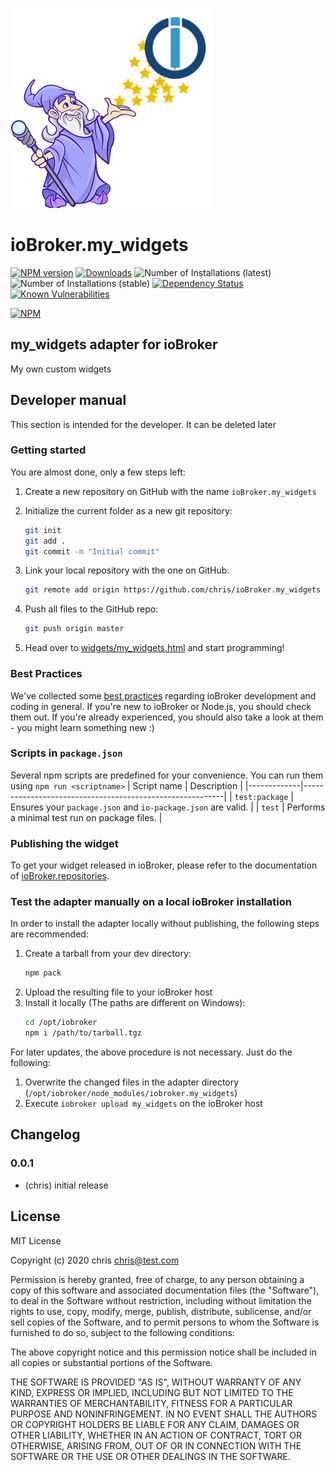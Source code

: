 ![Logo](admin/my_widgets.png)
# ioBroker.my_widgets

[![NPM version](http://img.shields.io/npm/v/iobroker.my_widgets.svg)](https://www.npmjs.com/package/iobroker.my_widgets)
[![Downloads](https://img.shields.io/npm/dm/iobroker.my_widgets.svg)](https://www.npmjs.com/package/iobroker.my_widgets)
![Number of Installations (latest)](http://iobroker.live/badges/my_widgets-installed.svg)
![Number of Installations (stable)](http://iobroker.live/badges/my_widgets-stable.svg)
[![Dependency Status](https://img.shields.io/david/chris/iobroker.my_widgets.svg)](https://david-dm.org/chris/iobroker.my_widgets)
[![Known Vulnerabilities](https://snyk.io/test/github/chris/ioBroker.my_widgets/badge.svg)](https://snyk.io/test/github/chris/ioBroker.my_widgets)

[![NPM](https://nodei.co/npm/iobroker.my_widgets.png?downloads=true)](https://nodei.co/npm/iobroker.my_widgets/)

## my_widgets adapter for ioBroker

My own custom widgets

## Developer manual
This section is intended for the developer. It can be deleted later

### Getting started

You are almost done, only a few steps left:
1. Create a new repository on GitHub with the name `ioBroker.my_widgets`
1. Initialize the current folder as a new git repository:  
    ```bash
    git init
    git add .
    git commit -m "Initial commit"
    ```
1. Link your local repository with the one on GitHub:  
    ```bash
    git remote add origin https://github.com/chris/ioBroker.my_widgets
    ```

1. Push all files to the GitHub repo:  
    ```bash
    git push origin master
    ```
1. Head over to [widgets/my_widgets.html](widgets/my_widgets.html) and start programming!

### Best Practices
We've collected some [best practices](https://github.com/ioBroker/ioBroker.repositories#development-and-coding-best-practices) regarding ioBroker development and coding in general. If you're new to ioBroker or Node.js, you should
check them out. If you're already experienced, you should also take a look at them - you might learn something new :)

### Scripts in `package.json`
Several npm scripts are predefined for your convenience. You can run them using `npm run <scriptname>`
| Script name | Description                                              |
|-------------|----------------------------------------------------------|
| `test:package`    | Ensures your `package.json` and `io-package.json` are valid. |
| `test` | Performs a minimal test run on package files. |

### Publishing the widget
To get your widget released in ioBroker, please refer to the documentation 
of [ioBroker.repositories](https://github.com/ioBroker/ioBroker.repositories#requirements-for-adapter-to-get-added-to-the-latest-repository).

### Test the adapter manually on a local ioBroker installation
In order to install the adapter locally without publishing, the following steps are recommended:
1. Create a tarball from your dev directory:  
    ```bash
    npm pack
    ```
1. Upload the resulting file to your ioBroker host
1. Install it locally (The paths are different on Windows):
    ```bash
    cd /opt/iobroker
    npm i /path/to/tarball.tgz
    ```

For later updates, the above procedure is not necessary. Just do the following:
1. Overwrite the changed files in the adapter directory (`/opt/iobroker/node_modules/iobroker.my_widgets`)
1. Execute `iobroker upload my_widgets` on the ioBroker host

## Changelog

### 0.0.1
* (chris) initial release

## License
MIT License

Copyright (c) 2020 chris <chris@test.com>

Permission is hereby granted, free of charge, to any person obtaining a copy
of this software and associated documentation files (the "Software"), to deal
in the Software without restriction, including without limitation the rights
to use, copy, modify, merge, publish, distribute, sublicense, and/or sell
copies of the Software, and to permit persons to whom the Software is
furnished to do so, subject to the following conditions:

The above copyright notice and this permission notice shall be included in all
copies or substantial portions of the Software.

THE SOFTWARE IS PROVIDED "AS IS", WITHOUT WARRANTY OF ANY KIND, EXPRESS OR
IMPLIED, INCLUDING BUT NOT LIMITED TO THE WARRANTIES OF MERCHANTABILITY,
FITNESS FOR A PARTICULAR PURPOSE AND NONINFRINGEMENT. IN NO EVENT SHALL THE
AUTHORS OR COPYRIGHT HOLDERS BE LIABLE FOR ANY CLAIM, DAMAGES OR OTHER
LIABILITY, WHETHER IN AN ACTION OF CONTRACT, TORT OR OTHERWISE, ARISING FROM,
OUT OF OR IN CONNECTION WITH THE SOFTWARE OR THE USE OR OTHER DEALINGS IN THE
SOFTWARE.